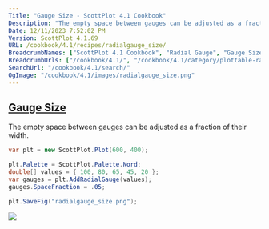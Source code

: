 ```yaml
---
Title: "Gauge Size - ScottPlot 4.1 Cookbook"
Description: "The empty space between gauges can be adjusted as a fraction of their width. "
Date: 12/11/2023 7:52:02 PM
Version: ScottPlot 4.1.69
URL: /cookbook/4.1/recipes/radialgauge_size/
BreadcrumbNames: ["ScottPlot 4.1 Cookbook", "Radial Gauge", "Gauge Size"]
BreadcrumbUrls: ["/cookbook/4.1/", "/cookbook/4.1/category/plottable-radialgauge", "/cookbook/4.1/recipes/radialgauge_size/"]
SearchUrl: "/cookbook/4.1/search/"
OgImage: "/cookbook/4.1/images/radialgauge_size.png"
---
```


<h2><a href='/cookbook/4.1/recipes/radialgauge_size/'>Gauge Size</a></h2>

The empty space between gauges can be adjusted as a fraction of their width. 

```cs
var plt = new ScottPlot.Plot(600, 400);

plt.Palette = ScottPlot.Palette.Nord;
double[] values = { 100, 80, 65, 45, 20 };
var gauges = plt.AddRadialGauge(values);
gauges.SpaceFraction = .05;

plt.SaveFig("radialgauge_size.png");
```

<img src='../../images/radialgauge_size.png' class='d-block mx-auto my-5' />


